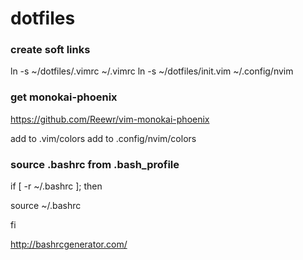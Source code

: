 # dotfiles

### create soft links
ln -s ~/dotfiles/.vimrc ~/.vimrc
ln -s ~/dotfiles/init.vim ~/.config/nvim

### get monokai-phoenix
https://github.com/Reewr/vim-monokai-phoenix

add to .vim/colors
add to .config/nvim/colors

### source .bashrc from .bash_profile
if [ -r ~/.bashrc ]; then

   source ~/.bashrc
   
fi

http://bashrcgenerator.com/

